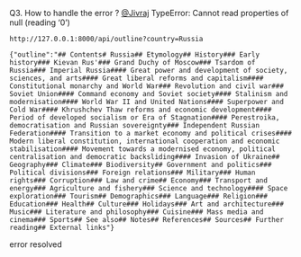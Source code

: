 Q3. How to handle the error ? [@Jivraj](/u/jivraj)
TypeError: Cannot read properties of null (reading ‘0’)
    
    
    http://127.0.0.1:8000/api/outline?country=Russia
    
    {"outline":"## Contents# Russia## Etymology## History### Early history### Kievan Rus'### Grand Duchy of Moscow### Tsardom of Russia### Imperial Russia#### Great power and development of society, sciences, and arts#### Great liberal reforms and capitalism#### Constitutional monarchy and World War### Revolution and civil war### Soviet Union#### Command economy and Soviet society#### Stalinism and modernisation#### World War II and United Nations#### Superpower and Cold War#### Khrushchev Thaw reforms and economic development#### Period of developed socialism or Era of Stagnation#### Perestroika, democratisation and Russian sovereignty### Independent Russian Federation#### Transition to a market economy and political crises#### Modern liberal constitution, international cooperation and economic stabilisation#### Movement towards a modernised economy, political centralisation and democratic backsliding#### Invasion of Ukraine## Geography### Climate### Biodiversity## Government and politics### Political divisions### Foreign relations### Military### Human rights### Corruption### Law and crime## Economy### Transport and energy### Agriculture and fishery### Science and technology#### Space exploration### Tourism## Demographics### Language### Religion### Education### Health## Culture### Holidays### Art and architecture### Music### Literature and philosophy### Cuisine### Mass media and cinema### Sports## See also## Notes## References## Sources## Further reading## External links"}
    
    
error resolved